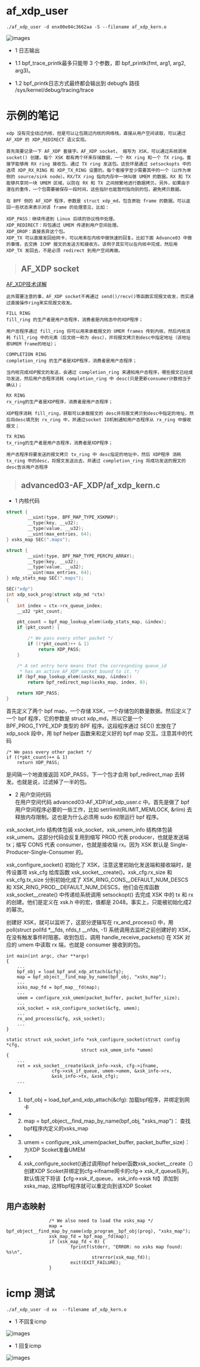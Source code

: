 
# af_xdp_user
```
./af_xdp_user -d enx00e04c3662aa -S --filename af_xdp_kern.o
```

![images](xdp1.png)


+ 1 日志输出

+ 1.1 bpf_trace_printk最多只能带 3 个参数，即 bpf_printk(fmt, arg1, arg2, arg3)。  
+ 1.2 bpf_printk日志方式最终都会输出到 debugfs 路径 /sys/kernel/debug/tracing/trace







#  示例的笔记

```Text
xdp 没有完全绕过内核，但是可以让包跳过内核的网络栈，直接从用户空间读取，可以通过 AF_XDP 的 XDP_REDIRECT 语义实现。

首先简要记录一下 AF_XDP 套接字。AF_XDP socket， 缩写为 XSK，可以通过系统调用 socket() 创建。每个 XSK 都有两个环来存储数据，一个 RX ring 和一个 TX ring。套接字能够用 RX ring 接收包，通过 TX ring 发送包。这些环是通过 setsockopts 中的选项 XDP_RX_RING 和 XDP_TX_RING 设置的。每个套接字至少需要其中的一个（以作为单侧的 source/sink node）。RX/TX ring 指向内存中一块叫做 UMEM 的数据。RX 和 TX 能够共享同一块 UMEM 区域，以防在 RX 和 TX 之间频繁地进行数据拷贝。另外，如果由于潜在的重传，一个包需要被保存一段时间，这些指针也能暂时指向别的包，避免拷贝数据。

在 BPF 侧的 AF_XDP 程序，参数是 struct xdp_md，包含原始 frame 的数据。可以返回一些状态来表示对该 frame 的处理意见，比如：

XDP_PASS：继续传递到 Linux 后续的协议栈中处理。
XDP_REDIRECT：将包通过 UMEM 传递到用户空间处理。
XDP_DROP：直接丢弃这个包。
XDP_TX 可以直接发回给网卡，可以用来在内核中做快速的回复。比如下面 Advance03 中做的事情，去交换 ICMP 报文的发送方和接收方。该例子其实可以在内核中完成，然后用 XDP_TX 发回去，不是必须 redirect 到用户空间再做。
```

> ## AF_XDP socket
[AF_XDP技术详解](https://rexrock.github.io/post/af_xdp1/)

```Text
此外需要注意的事，AF_XDP socket不再通过 send()/recv()等函数实现报文收发，而实通过直接操作ring来实现报文收发。

FILL RING
fill_ring 的生产者是用户态程序，消费者是内核态中的XDP程序；

用户态程序通过 fill_ring 将可以用来承载报文的 UMEM frames 传到内核，然后内核消耗 fill_ring 中的元素（后文统一称为 desc），并将报文拷贝到desc中指定地址（该地址即UMEM frame的地址）；

COMPLETION RING
completion_ring 的生产者是XDP程序，消费者是用户态程序；

当内核完成XDP报文的发送，会通过 completion_ring 来通知用户态程序，哪些报文已经成功发送，然后用户态程序消耗 completion_ring 中 desc(只是更新consumer计数相当于确认)；

RX RING
rx_ring的生产者是XDP程序，消费者是用户态程序；

XDP程序消耗 fill_ring，获取可以承载报文的 desc并将报文拷贝到desc中指定的地址，然后将desc填充到 rx_ring 中，并通过socket IO机制通知用户态程序从 rx_ring 中接收报文；

TX RING
tx_ring的生产者是用户态程序，消费者是XDP程序；

用户态程序将要发送的报文拷贝 tx_ring 中 desc指定的地址中，然后 XDP程序 消耗 tx_ring 中的desc，将报文发送出去，并通过 completion_ring 将成功发送的报文的desc告诉用户态程序
```

> ##  advanced03-AF_XDP/af_xdp_kern.c

+ 1 内核代码    

```C
struct {
        __uint(type, BPF_MAP_TYPE_XSKMAP);
        __type(key, __u32);
        __type(value, __u32);
        __uint(max_entries, 64);
} xsks_map SEC(".maps");

struct {
        __uint(type, BPF_MAP_TYPE_PERCPU_ARRAY);
        __type(key, __u32);
        __type(value, __u32);
        __uint(max_entries, 64);
} xdp_stats_map SEC(".maps");

SEC("xdp")
int xdp_sock_prog(struct xdp_md *ctx)
{
    int index = ctx->rx_queue_index;
    __u32 *pkt_count;

    pkt_count = bpf_map_lookup_elem(&xdp_stats_map, &index);
    if (pkt_count) {

        /* We pass every other packet */
        if ((*pkt_count)++ & 1)
            return XDP_PASS;
    }

    /* A set entry here means that the correspnding queue_id
     * has an active AF_XDP socket bound to it. */
    if (bpf_map_lookup_elem(&xsks_map, &index))
        return bpf_redirect_map(&xsks_map, index, 0);

    return XDP_PASS;
}
```

首先定义了两个 bpf map，一个存储 XSK，一个存储包的数量数据。然后定义了一个 bpf 程序，它的参数是 struct xdp_md，所以它是一个 BPF_PROG_TYPE_XDP 类型的 BPF 程序。这段程序通过 SEC() 宏放在了xdp_sock 段中，用 bpf helper 函数来和定义好的 bpf map 交互。注意其中的代码  

```
/* We pass every other packet */
if ((*pkt_count)++ & 1) 
	return XDP_PASS;
```

是间隔一个地直接返回 XDP_PASS，下一个包才会用 bpf_redirect_map 去转发。也就是说，过滤掉了一半的包。   

+ 2 用户空间代码   
在用户空间代码 advanced03-AF_XDP/af_xdp_user.c 中。首先是做了 bpf 用户空间程序必要的一些工作，比如 setrlimit(RLIMIT_MEMLOCK, &rlim) 去释放内存限制。这也是为什么必须用 sudo 权限运行 bpf 程序。   

xsk_socket_info 结构体包装 xsk_socket，xsk_umem_info 结构体包装 xsk_umem。这部分代码会反复用到缩写 PROD 代表 producer，也就是发送端 tx；缩写 CONS 代表 consumer，也就是接收端 rx。因为 XSK 默认是 Single-Producer-Single-Consumer 的。   

xsk_configure_socket() 初始化了 XSK，注意这里初始化发送端和接收端时，是传设置项 xsk_cfg 给库函数 xsk_socket__create()。xsk_cfg.rx_size 和 xsk_cfg.tx_size 分别初始化成了 XSK_RING_CONS__DEFAULT_NUM_DESCS 和 XSK_RING_PROD__DEFAULT_NUM_DESCS，他们会在库函数 xsk_socket__create() 中传递给系统调用 setsockopt() 去完成 XSK 中的 tx 和 rx 的创建。他们是定义在 xsk.h 中的宏，值都是 2048。事实上，只能被初始化成2的幂次。   

创建好 XSK，就可以监听了，这部分逻辑写在 rx_and_process() 中，用 poll(struct pollfd *__fds, nfds_t __nfds, -1) 系统调用去监听之前创建好的 XSK，在没有触发事件时阻塞。收到包后，调用 handle_receive_packets() 在 XSK 对应的 umem 中读取 rx 端，也就是 consumer 接收到的包。   



```
int main(int argc, char **argv)
{
    ...
    bpf_obj = load_bpf_and_xdp_attach(&cfg);
    map = bpf_object__find_map_by_name(bpf_obj, "xsks_map");
    ...
    xsks_map_fd = bpf_map__fd(map);
    ...
    umem = configure_xsk_umem(packet_buffer, packet_buffer_size);
    ...
    xsk_socket = xsk_configure_socket(&cfg, umem);
    ...
    rx_and_process(&cfg, xsk_socket);
    ...
}

static struct xsk_socket_info *xsk_configure_socket(struct config *cfg,
                            struct xsk_umem_info *umem)
{
    ...
    ret = xsk_socket__create(&xsk_info->xsk, cfg->ifname,
                 cfg->xsk_if_queue, umem->umem, &xsk_info->rx,
                 &xsk_info->tx, &xsk_cfg);
    ...

```

+ 1) bpf_obj = load_bpf_and_xdp_attach(&cfg): 加载bpf程序，并绑定到网卡   
+ 2) map = bpf_object__find_map_by_name(bpf_obj, "xsks_map")： 查找bpf程序内定义的xsks_map   
+ 3) umem = configure_xsk_umem(packet_buffer, packet_buffer_size)： 为XDP Scoket准备UMEM   
+ 4) xsk_configure_socket()通过调用bpf helper函数xsk_socket__create（）创建XDP Scoket并绑定到cfg->ifname网卡的cfg->   xsk_if_queue队列，默认情况下将该【cfg->xsk_if_queue， xsk_info->xsk fd】添加到xsks_map, 这样bpf程序就可以重定向到该XDP Scoket   


## 用户态映射

```
                /* We also need to load the xsks_map */
                map = bpf_object__find_map_by_name(xdp_program__bpf_obj(prog), "xsks_map");
                xsk_map_fd = bpf_map__fd(map);
                if (xsk_map_fd < 0) {
                        fprintf(stderr, "ERROR: no xsks map found: %s\n",
                                strerror(xsk_map_fd));
                        exit(EXIT_FAILURE);
                }
```

# icmp 测试

`./af_xdp_user -d xx  --filename af_xdp_kern.o`

+ 1 不回复icmp   

![images](xdp2.png)

+ 1 回复icmp  

![images](xdp3.png)
